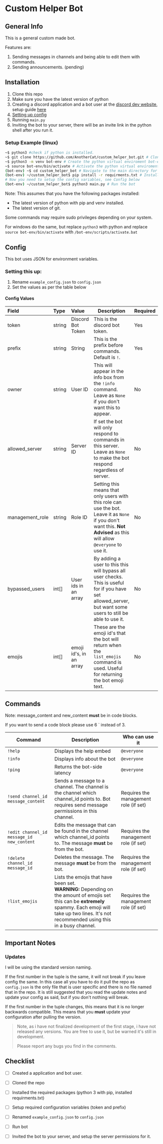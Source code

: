 # Custom Helper Bot

## General Info

This is a general custom made bot.

Features are:

1. Sending messages in channels and being able to edit them with commands.
2. Sending announcements. (pending)



## Installation 

1. Clone this repo
2. Make sure you have the latest version of python
3. Creating a discord application and a bot user at the [discord dev website](https://discord.com/developers/applications), setup guide [here](https://discordpy.readthedocs.io/en/latest/discord.html#creating-a-bot-account)
4. [Setting up config](#config)
5. Running `main.py` 
6. Inviting the bot to your server, there will be an invite link in the python shell after you run it. 

### Setup Example (linux)

```bash
~$ python3 #check if python is installed.
~$ git clone https://github.com/AnotherCat/custom_helper_bot.git # Clone this github repo
~$ python3 -m venv bot-env # Create the python virtual enviroment bot-env
~$ source bot-env/bin/activate # Activate the python virtual enviroment (will need to do this every time you want to be able to run the bot)
(bot-env) ~$ cd custom_helper_bot # Navigate to the main directory for the project.
(bot-env) ~/custom_helper_bot$ pip install -r requirments.txt # Install the required python packages.
# Now you need to setup the config variables, see Config below
(bot-env) ~/custom_helper_bot$ python3 main.py # Run the bot
```

Note: This assumes that you have the following packages installed: 

- The latest version of python with pip and venv installed. 
- The latest version of git.

Some commands may require sudo privileges depending on your system.

For windows do the same, but replace `python3` with python and replace `source bot-env/bin/activate` with `/bot-env/scripts/activate.bat`

## Config

This bot uses JSON for environment variables. 

### Setting this up:

1. Rename `example_config.json` to `config.json`
2. Set the values as per the table below

#### Config Values
| Field         | Type     | Value                                             | Description                                                  | Required |
| :-------------- | :------------------ | :----------------------------------------------------------- | --------------- | :-------------- |
| token | string         | Discord Bot Token  | This is the discord bot token.                               | Yes |
| prefix    | string         | String    | This is the prefix before commands. Default is `!`.          | Yes |
| owner   | string | User ID | This will appear in the info box from the `!info` command. Leave as `None` if you don't want this to appear. | No |
| allowed_server | string | Server ID | If set the bot will only respond to commands in this server. Leave as `None` to make the bot respond regardless of server.| No |
| management_role | string | Role ID | Setting this means that only users with this role can use the bot. Leave it as `None` if you don't want this. **Not Advised** as this will allow `@everyone` to use it. | No |
| bypassed_users | int[] | User ids in an array | By adding a user to this this will bypass all user checks. This is useful for if you have set allowed_server, but want some users to still be able to use it. | No |
| emojis | int[] | emoji id's, in an array | These are the emoji id's that the bot will return when the `list_emojis` command is used. Useful for returning the bot emoji text. | No |

## Commands

Note: message_content and new_content **must** be in code blocks.

If you want to send a code block please use 6 ` instead of 3.

| Command                                   | Description                                                  | Who can use it                        |
| ----------------------------------------- | ------------------------------------------------------------ | ------------------------------------- |
| `!help`                                   | Displays the help embed                                      | `@everyone`                           |
| `!info`                                   | Displays info about the bot                                  | `@everyone`                           |
| `!ping`                                   | Returns the bot-side latency                                 | `@everyone`                           |
| `!send channel_id message_content`        | Sends a message to a channel. The channel is the channel which channel_id points to. Bot requires send message permissions in this channel. | Requires the management role (if set) |
| `!edit channel_id message_id new_content` | Edits the message that can be found in the channel which channel_id points to. The message **must** be from the bot. | Requires the management role (if set) |
| `!delete channel_id message_id`           | Deletes the message. The message **must** be from the bot.   | Requires the management role (if set) |
| `!list_emojis`                            | Lists the emojis that have been set.<br />**WARNING:** Depending on the amount of emojis set this can be **extremely** spammy. Each emoji will take up two lines. It's not recommended using this in a busy channel. | Requires the management role (if set) |

## Important Notes

### Updates

I will be using the standard version naming.

If the first number in the tuple is the same, it will not break if you leave config the same. In this case all you have to do it pull the repo as `config.json` is the only file that is user specific and there is no file named that in the repo. 
It is still suggested that you read the update notes and update your config as said, but if you don't nothing will break.

If the first number in the tuple changes, this means that it is no longer backwards compatible. 
This means that you **must** update your configuration after pulling the version.

> Note, as i have not finalized development of the first stage, i have not released any versions. You are free to use it, but be warned it's still in development.
>
> Please report any bugs you find in the comments.



## Checklist

- [ ] Created a application and bot user.
- [ ] Cloned the repo
- [ ] Installed the required packages (python 3 with pip, installed requirments.txt)
- [ ] Setup required configuration variables (token and prefix)
- [ ] Renamed `example_config.json` to `config.json`
- [ ] Run bot
- [ ] Invited the bot to your server, and setup the server permissions for it.

